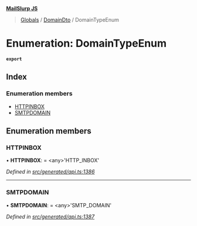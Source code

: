 **[MailSlurp JS](../README.md)**

> [Globals](../README.md) / [DomainDto](../modules/domaindto.md) / DomainTypeEnum

# Enumeration: DomainTypeEnum

**`export`** 

## Index

### Enumeration members

* [HTTPINBOX](domaindto.domaintypeenum.md#httpinbox)
* [SMTPDOMAIN](domaindto.domaintypeenum.md#smtpdomain)

## Enumeration members

### HTTPINBOX

•  **HTTPINBOX**:  = \<any>'HTTP\_INBOX'

*Defined in [src/generated/api.ts:1386](https://github.com/mailslurp/mailslurp-client/blob/67ec74c/src/generated/api.ts#L1386)*

___

### SMTPDOMAIN

•  **SMTPDOMAIN**:  = \<any>'SMTP\_DOMAIN'

*Defined in [src/generated/api.ts:1387](https://github.com/mailslurp/mailslurp-client/blob/67ec74c/src/generated/api.ts#L1387)*
